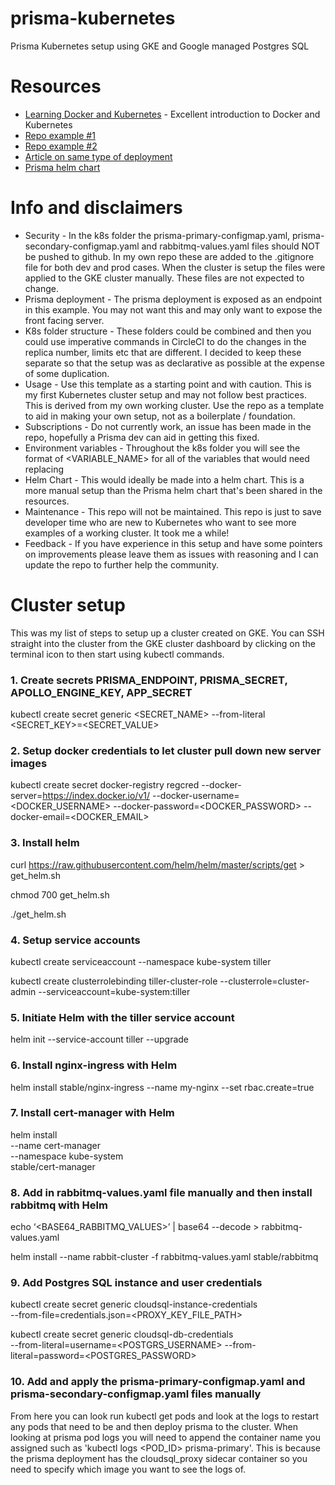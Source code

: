 # prisma-kubernetes
Prisma Kubernetes setup using GKE and Google managed Postgres SQL

# Resources

* [Learning Docker and Kubernetes](https://www.udemy.com/docker-and-kubernetes-the-complete-guide/) - Excellent introduction to Docker and Kubernetes
* [Repo example #1](https://github.com/dpetrick/prisma-k8s-example)
* [Repo example #2](https://github.com/akoenig/prisma-kubernetes-deployment)
* [Article on same type of deployment](https://itnext.io/production-ready-prisma-2da868a407dd)
* [Prisma helm chart](https://github.com/helm/charts/tree/master/stable/prisma)

# Info and disclaimers

* Security - In the k8s folder the prisma-primary-configmap.yaml, prisma-secondary-configmap.yaml and rabbitmq-values.yaml files should NOT be pushed to github. In my own repo these are added to the .gitignore file for both dev and prod cases. When the cluster is setup the files were applied to the GKE cluster manually. These files are not expected to change.
* Prisma deployment - The prisma deployment is exposed as an endpoint in this example. You may not want this and may only want to expose the front facing server.
* K8s folder structure - These folders could be combined and then you could use imperative commands in CircleCI to do the changes in the replica number, limits etc that are different. I decided to keep these separate so that the setup was as declarative as possible at the expense of some duplication.
* Usage - Use this template as a starting point and with caution. This is my first Kubernetes cluster setup and may not follow best practices. This is derived from my own working cluster. Use the repo as a template to aid in making your own setup, not as a boilerplate / foundation.
* Subscriptions - Do not currently work, an issue has been made in the repo, hopefully a Prisma dev can aid in getting this fixed.
* Environment variables - Throughout the k8s folder you will see the format of <VARIABLE_NAME> for all of the variables that would need replacing
* Helm Chart - This would ideally be made into a helm chart. This is a more manual setup than the Prisma helm chart that's been shared in the resources.
* Maintenance - This repo will not be maintained. This repo is just to save developer time who are new to Kubernetes who want to see more examples of a working cluster. It took me a while!
* Feedback - If you have experience in this setup and have some pointers on improvements please leave them as issues with reasoning and I can update the repo to further help the community.

# Cluster setup
This was my list of steps to setup up a cluster created on GKE. You can SSH straight into the cluster from the GKE cluster dashboard by clicking on the terminal icon to then start using kubectl commands.

### 1. Create secrets PRISMA_ENDPOINT, PRISMA_SECRET, APOLLO_ENGINE_KEY, APP_SECRET

kubectl create secret generic <SECRET_NAME> --from-literal <SECRET_KEY>=<SECRET_VALUE>

### 2. Setup docker credentials to let cluster pull down new server images

kubectl create secret docker-registry regcred --docker-server=https://index.docker.io/v1/ --docker-username=<DOCKER_USERNAME> --docker-password=<DOCKER_PASSWORD> --docker-email=<DOCKER_EMAIL>

### 3. Install helm

curl https://raw.githubusercontent.com/helm/helm/master/scripts/get > get_helm.sh

chmod 700 get_helm.sh

./get_helm.sh

### 4. Setup service accounts

kubectl create serviceaccount --namespace kube-system tiller

kubectl create clusterrolebinding tiller-cluster-role --clusterrole=cluster-admin --serviceaccount=kube-system:tiller

### 5. Initiate Helm with the tiller service account

helm init --service-account tiller --upgrade

### 6. Install nginx-ingress with Helm

helm install stable/nginx-ingress --name my-nginx --set rbac.create=true

### 7. Install cert-manager with Helm

helm install \
    --name cert-manager \
    --namespace kube-system \
    stable/cert-manager

### 8. Add in rabbitmq-values.yaml file manually and then install rabbitmq with Helm

echo ‘<BASE64_RABBITMQ_VALUES>’ | base64 --decode > rabbitmq-values.yaml

helm install --name rabbit-cluster -f rabbitmq-values.yaml stable/rabbitmq

### 9. Add Postgres SQL instance and user credentials

kubectl create secret generic cloudsql-instance-credentials \
	--from-file=credentials.json=<PROXY_KEY_FILE_PATH>

kubectl create secret generic cloudsql-db-credentials \
    --from-literal=username=<POSTGRS_USERNAME> --from-literal=password=<POSTGRES_PASSWORD>

### 10. Add and apply the prisma-primary-configmap.yaml and prisma-secondary-configmap.yaml files manually

From here you can look run kubectl get pods and look at the logs to restart any pods that need to be and then deploy prisma to the cluster. When looking at prisma pod logs you will need to append the container name you assigned such as 'kubectl logs <POD_ID> prisma-primary'. This is because the prisma deployment has the cloudsql_proxy sidecar container so you need to specify which image you want to see the logs of.
